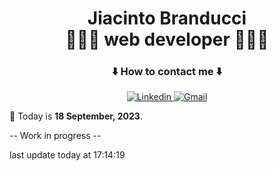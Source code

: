<h1 align="center">
  <span>Jiacinto Branducci</span><br>
  <span>🧑🏻‍💻 web developer 🧑🏻‍💻</span>
</h1>

<div align="center">
  <h3>⬇️ How to contact me ⬇️ </h3>
  <a href="https://www.linkedin.com/in/jiacinto-branducci/">
      <img src="https://img.shields.io/badge/LinkedIn-0077B5?style=for-the-badge&logo=linkedin&logoColor=white" alt="Linkedin" />
  </a>
  <a href="mailto:j.branducci.pro@gmail.com?subject=Demande%20de%20contact%20via%20GitHub">
      <img src="https://img.shields.io/badge/Gmail-EA4336?style=for-the-badge&logo=gmail&logoColor=white" alt="Gmail" />
  </a>
</div>

<p> 📅 Today is <b>18 September, 2023</b>.</p>

-- Work in progress --

last update today at 17:14:19 